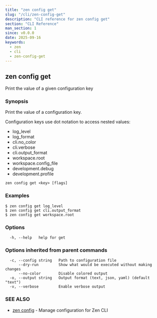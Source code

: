 ```yaml
---
title: "zen config get"
slug: "/cli/zen-config-get"
description: "CLI reference for zen config get"
section: "CLI Reference"
man_section: 1
since: v0.0.0
date: 2025-09-16
keywords:
  - zen
  - cli
  - zen-config-get
---
```


## zen config get

Print the value of a given configuration key

### Synopsis

Print the value of a configuration key.

Configuration keys use dot notation to access nested values:
- log_level
- log_format
- cli.no_color
- cli.verbose
- cli.output_format
- workspace.root
- workspace.config_file
- development.debug
- development.profile

```
zen config get <key> [flags]
```

### Examples

```
$ zen config get log_level
$ zen config get cli.output_format
$ zen config get workspace.root

```

### Options

```
  -h, --help   help for get
```

### Options inherited from parent commands

```
  -c, --config string   Path to configuration file
      --dry-run         Show what would be executed without making changes
      --no-color        Disable colored output
  -o, --output string   Output format (text, json, yaml) (default "text")
  -v, --verbose         Enable verbose output
```

### SEE ALSO

* [zen config](zen-config.md.md)	 - Manage configuration for Zen CLI

